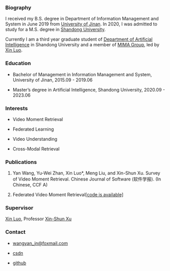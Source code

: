 ### Biography

I received my B.S. degree in Department of Information Management and System in June 2019 from [University of Jinan](https://www.ujn.edu.cn/). In 2020, I was admitted to study for a M.S. degree in [Shandong University](https://www.sdu.edu.cn/).

Currently I am a third year graduate student of [Department of Artificial Intelligence](https://www.sc.sdu.edu.cn/) in Shandong University and a member of [MIMA Group](http://mima.sdu.edu.cn/), led by [Xin Luo](https://faculty.sdu.edu.cn/luoxin/zh_CN/index.htm).

### Education

* Bachelor of Management in Information Management and System, University of Jinan, 2015.09 - 2019.06

* Master’s degree in Artificial Intelligence, Shandong University, 2020.09 - 2023.06

### Interests

* Video Moment Retrieval

* Federated Learning

* Video Understanding

* Cross-Modal Retrieval

### Publications

1. Yan Wang, Yu-Wei Zhan, Xin Luo*, Meng Liu, and Xin-Shun Xu. Survey of Video Moment Retrieval. Chinese Journal of Software (软件学报). (In Chinese, CCF A) 

2. Federated Video Moment Retrieval[[code is available]](https://github.com/YasmineXXX/vmr_fl)

### Supervisor

[Xin Luo](https://faculty.sdu.edu.cn/luoxin/zh_CN/index.htm), Professor [Xin-Shun Xu](https://www.sc.sdu.edu.cn/info/1044/2253.htm)

### Contact

* wangyan_jn@foxmail.com

* [csdn](https://blog.csdn.net/YasmineC?spm=1001.2101.3001.5343)

* [github](https://github.com/YasmineXXX)



